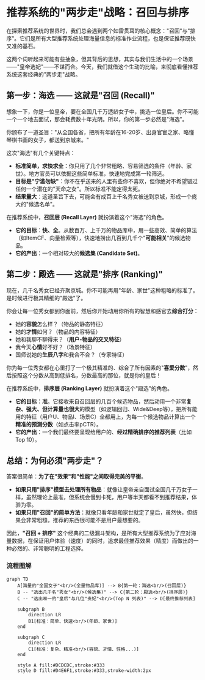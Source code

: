 # 推荐系统的"两步走"战略：召回与排序

在探索推荐系统的世界时，我们总会遇到两个如雷贯耳的核心概念："召回"与"排序"。它们是所有大型推荐系统处理海量信息的标准作业流程，也是保证推荐既快又准的基石。

这两个词听起来可能有些抽象，但其背后的思想，其实与我们生活中的一个场景——"皇帝选妃"——不谋而合。今天，我们就借这个生动的比喻，来彻底看懂推荐系统这套经典的"两步走"战略。

## 第一步：海选 —— 这就是"召回 (Recall)"

想象一下，你是一位皇帝，要在全国几千万适龄女子中，挑选一位皇后。你不可能一个一个地去面试，那会耗费数十年光阴。所以，你的第一步必然是"海选"。

你颁布了一道圣旨："从全国各省，把所有年龄在16-20岁、出身官宦之家、略懂琴棋书画的女子，都送到京城来。"

这次"海选"有几个关键特点：

- **标准简单，求快求全**：你只用了几个非常粗略、容易筛选的条件（年龄、家世）。地方官员可以依据这些简单标准，快速地完成第一轮筛选。
- **目标是"宁滥勿缺"**：你不在乎送来的人里有些你不喜欢，但你绝对不希望错过任何一个潜在的"天命之女"。所以标准不能定得太死。
- **结果量大**：这道圣旨下去，可能会有成百上千名秀女被送到京城，形成一个庞大的"候选名单"。

在推荐系统中，**召回层 (Recall Layer)** 就扮演着这个"海选"的角色。

- **它的目标**：**快、全**。从数百万、上千万的物品库中，用一些高效、简单的算法（如ItemCF、向量检索等），快速地捞出几百到几千个"**可能相关**"的候选物品。
- **它的产出**：一个相对较大的**候选集 (Candidate Set)**。

## 第二步：殿选 —— 这就是"排序 (Ranking)"

现在，几千名秀女已经齐聚京城。你不可能再用"年龄、家世"这种粗略的标准了。是时候进行极其精细的"殿选"了。

你会让每一位秀女都到你面前，然后你开始动用你所有的智慧和感官去**综合打分**：

- 她的**容貌**怎么样？（物品的静态特征）
- 她的**才情**如何？（物品的内容特征）
- 她和我聊不聊得来？（**用户-物品的交叉特征**）
- 我今天**心情**好不好？（场景特征）
- 国师说她的**生辰八字**和我合不合？（专家特征）

你为每一位秀女都在心里打了一个极其精准的、综合了所有因素的"**喜爱分数**"，然后按照这个分数从高到低排名，分数最高的那位，就是你的皇后！

在推荐系统中，**排序层 (Ranking Layer)** 就扮演着这个"殿选"的角色。

- **它的目标**：**准**。它接收来自召回层的几百个候选物品，然后动用一个非常**复杂、强大、但计算量也很大**的模型（如逻辑回归、Wide&Deep等），把所有能用的特征（用户U、物品I、场景C）全都用上，为每一个候选物品计算出一个**精准的预测分数**（如点击率pCTR）。
- **它的产出**：一个我们最终要呈现给用户的、**经过精确排序的推荐列表**（比如Top 10）。

## 总结：为何必须"两步走"？

答案很简单：**为了在"效果"和"性能"之间取得完美的平衡**。

- **如果只用"排序"模型去处理所有物品**：就像让皇帝亲自面试全国几千万女子一样，虽然理论上最准，但系统会慢到卡死，用户等半天都看不到推荐结果，体验为零。
- **如果只用"召回"的简单方法**：就像只看年龄和家世就定了皇后，虽然快，但结果会非常粗糙，推荐的东西很可能不是用户最想要的。

因此，**"召回 + 排序"** 这个经典的二级漏斗架构，是所有大型推荐系统为了应对海量数据，在保证用户体验（速度）的同时，追求最佳推荐效果（精度）而做出的一种必然的、非常聪明的工程选择。

### 流程图解

```mermaid
graph TD
    A[海量的"全国女子"<br/>(全量物品库)] --> B{第一轮：海选<br/>(召回层)}
    B -- "选出几千名"秀女"<br/>(候选集)" --> C{第二轮：殿选<br/>(排序层)}
    C -- "选出唯一的"皇后"与几位"贵妃"<br/>(Top N 列表)" --> D[最终推荐列表]

    subgraph B
        direction LR
        B1[标准：简单、快速<br/>(年龄、家世)]
    end

    subgraph C
        direction LR
        C1[标准：复杂、精准<br/>(容貌、才情、性格...)]
    end

    style A fill:#DCDCDC,stroke:#333
    style D fill:#D4E6F1,stroke:#333,stroke-width:2px
```


